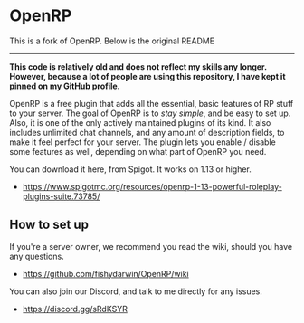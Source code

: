 # OpenRP

This is a fork of OpenRP. Below is the original README

---

**This code is relatively old and does not reflect my skills any longer. However, because a lot of people are using this repository, I have kept it pinned on my GitHub profile.**

OpenRP is a free plugin that adds all the essential, basic features of RP stuff to your server.
The goal of OpenRP is to *stay simple*, and be easy to set up. Also, it is one of the only actively maintained plugins of its kind.
It also includes unlimited chat channels, and any amount of description fields, to make it feel perfect for your server.
The plugin lets you enable / disable some features as well, depending on what part of OpenRP you need.

You can download it here, from Spigot. It works on 1.13 or higher.
* https://www.spigotmc.org/resources/openrp-1-13-powerful-roleplay-plugins-suite.73785/

## How to set up

If you're a server owner, we recommend you read the wiki, should you have any questions.
* https://github.com/fishydarwin/OpenRP/wiki

You can also join our Discord, and talk to me directly for any issues.
* https://discord.gg/sRdKSYR
